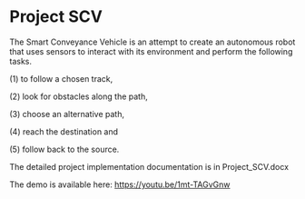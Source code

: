 # Project SCV

The Smart Conveyance Vehicle is an attempt to create an autonomous robot that uses sensors to interact with its environment and perform the following tasks.

(1) to follow a chosen track, 

(2) look for obstacles along the path, 

(3) choose an alternative path, 

(4) reach the destination and

(5) follow back to the source. 

The detailed project implementation documentation is in Project_SCV.docx

The demo is available here: https://youtu.be/1mt-TAGvGnw
